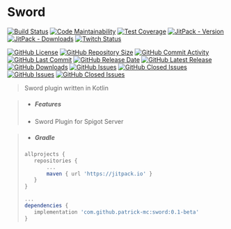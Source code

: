  # Sword

[![Build Status](https://travis-ci.org/patrick-mc/sword.svg?branch=master)](https://travis-ci.org/patrick-mc/sword)
[![Code Maintainability](https://api.codeclimate.com/v1/badges/6f5a52da58fae839098f/maintainability)](https://codeclimate.com/github/patrick-mc/sword/maintainability)
[![Test Coverage](https://api.codeclimate.com/v1/badges/6f5a52da58fae839098f/test_coverage)](https://codeclimate.com/github/patrick-mc/sword/test_coverage)
[![JitPack - Version](https://jitpack.io/v/patrick-mc/sword.svg)](https://jitpack.io/#patrick-mc/sword)
[![JitPack - Downloads](https://img.shields.io/jitpack/dm/github/patrick-mc/sword)](https://jitpack.io/#patrick-mc/sword)
[![Twitch Status](https://img.shields.io/twitch/status/patrickkr)](https://twitch.tv/patrickkr)

[![GitHub License](https://img.shields.io/github/license/patrick-mc/sword)](https://github.com/patrick-mc/sword/blob/master/LICENSE)
[![GitHub Repository Size](https://img.shields.io/github/repo-size/patrick-mc/sword)](https://github.com/patrick-mc/sword)
[![GitHub Commit Activity](https://img.shields.io/github/commit-activity/w/patrick-mc/sword)](https://github.com/patrick-mc/sword/commits)
[![GitHub Last Commit](https://img.shields.io/github/last-commit/patrick-mc/sword)](https://github.com/patrick-mc/sword/commits)
[![GitHub Release Date](https://img.shields.io/github/release-date/patrick-mc/sword)](https://github.com/patrick-mc/sword/releases)
[![GitHub Latest Release](https://img.shields.io/github/v/release/patrick-mc/sword)](https://github.com/patrick-mc/sword/releases)
[![GitHub Downloads](https://img.shields.io/github/downloads/patrick-mc/sword/total)](https://github.com/patrick-mc/sword/releases)
[![GitHub Issues](https://img.shields.io/github/issues-raw/patrick-mc/sword)](https://github.com/patrick-mc/sword/issues?q=is%3Aissue+is%3Aopen)
[![GitHub Closed Issues](https://img.shields.io/github/issues-closed-raw/patrick-mc/sword)](https://github.com/patrick-mc/sword/issues?q=is%3Aissue+is%3Aclosed)
[![GitHub Issues](https://img.shields.io/github/issues-pr-raw/patrick-mc/sword)](https://github.com/patrick-mc/sword/pulls?q=is%3Apr+is%3Aopen)
[![GitHub Closed Issues](https://img.shields.io/github/issues-pr-closed-raw/patrick-mc/sword)](https://github.com/patrick-mc/sword/pulls?q=is%3Apr+is%3Aclosed)

> Sword plugin written in Kotlin

> * ##### Features
> * Sword Plugin for Spigot Server

> * ##### Gradle
>```groovy
>allprojects {
>    repositories {
>        ...
>        maven { url 'https://jitpack.io' }
>    }
>}
>
>...
>dependencies {
>    implementation 'com.github.patrick-mc:sword:0.1-beta'
>}
>```
